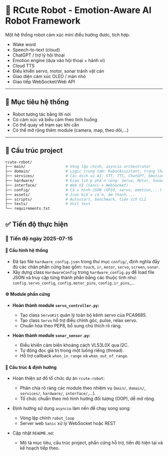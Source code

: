 # 🤖 RCute Robot - Emotion-Aware AI Robot Framework

Một hệ thống robot cảm xúc mini điều hướng được, tích hợp:
- Wake word
- Speech-to-text (cloud)
- ChatGPT / trợ lý hội thoại
- Emotion engine (dựa vào hội thoại + hành vi)
- Cloud TTS
- Điều khiển servo, motor, sonar tránh vật cản
- Giao diện cảm xúc OLED / màn nhỏ
- Giao tiếp WebSocket/Web API

---

## 🧠 Mục tiêu hệ thống

- Robot tương tác bằng lời nói
- Có cảm xúc và biểu cảm theo tình huống
- Có thể quay về trạm sạc khi cần
- Có thể mở rộng thêm module (camera, map, theo dõi,...)

---

## 📁 Cấu trúc project

```bash
rcute-robot/
├── main/                  # Vòng lặp chính, asyncio orchestrator
├── domain/                # Logic trung tâm: RobotAssistant, trạng thái, router
├── services/              # Các dịch vụ AI: STT, TTS, ChatGPT, Emotion
├── hardware/              # Giao tiếp phần cứng: Servo, Motor, Sonar, OLED
├── interface/             # Web UI (Sanic + WebSocket)
├── config/                # Cấu hình JSON (GPIO, servo, emotion,...)
├── assets/                # Icon biểu cảm, âm thanh,...
├── scripts/               # Autostart, benchmark, tiện ích CLI
├── tests/                 # Unit test
└── requirements.txt
```


## ✅ Tiến độ thực hiện

### 📅 Tiến độ ngày 2025-07-15

#### 📁 Cấu hình hệ thống

- Đã tạo file `hardware_config.json` trong thư mục `config/`, định nghĩa đầy đủ các chân phần cứng bao gồm: `touch`, `ir`, `motor`, `servo`, `screen`, `sonar`.
- Xây dựng class `HardwareConfig` trong `hardware_config.py` để load file JSON và truy cập từng thành phần bằng các thuộc tính như:  
  `config.servo_config`, `config.motor_pins`, `config.ir_pins`,...

#### ⚙️ Module phần cứng

- **Hoàn thành module `servo_controller.py`:**
  - Tạo class `ServoKit` quản lý toàn bộ kênh servo của PCA9685.
  - Tạo class `Servo` hỗ trợ điều chỉnh góc, pulse, relax servo.
  - Chuẩn hóa theo PEP8, bổ sung chú thích rõ ràng.

- **Hoàn thành module `sonar_sensor.py`:**
  - Điều khiển cảm biến khoảng cách VL53L0X qua I2C.
  - Tự động đọc giá trị trong một luồng riêng (thread).
  - Hỗ trợ callback `when_in_range` và `when_out_of_range`.

#### 🧠 Cấu trúc & định hướng

- Hoàn thiện sơ đồ tổ chức dự án `rcute-robot`:
  - Phân chia rõ ràng các module theo nhiệm vụ (`main/`, `domain/`, `services/`, `hardware/`, `interface/`,...).
  - Tổ chức chuẩn theo mô hình hướng đối tượng (OOP), dễ mở rộng.

- Định hướng sử dụng `asyncio` làm nền để chạy song song:
  - Vòng lặp chính `robot_loop`
  - Server web `Sanic` xử lý WebSocket hoặc REST

- Cập nhật `README.md`:
  - Mô tả mục tiêu, cấu trúc project, phần cứng hỗ trợ, tiến độ hiện tại và kế hoạch tiếp theo.
